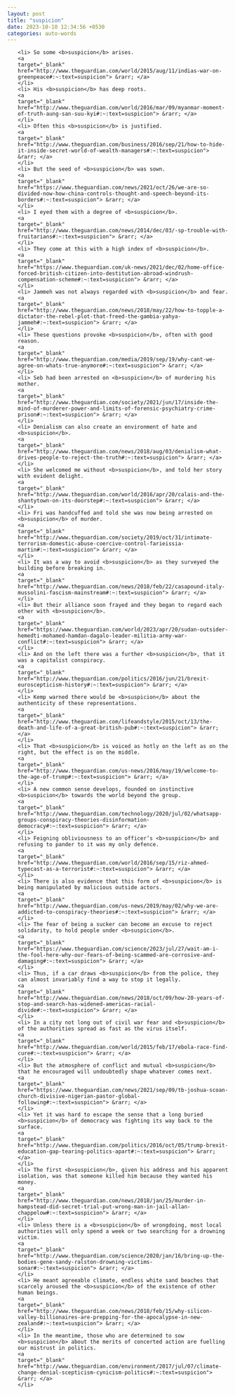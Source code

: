 ```yaml
---
layout: post
title: "suspicion"
date: 2023-10-10 12:34:56 +0530
categories: auto-words
---
```

<ol>

    <li> So some <b>suspicion</b> arises.
    <a 
    target="_blank" 
    href="http://www.theguardian.com/world/2015/aug/11/indias-war-on-greenpeace#:~:text=suspicion"> &rarr; </a>
    </li>
    <li> His <b>suspicion</b> has deep roots.
    <a 
    target="_blank" 
    href="http://www.theguardian.com/world/2016/mar/09/myanmar-moment-of-truth-aung-san-suu-kyi#:~:text=suspicion"> &rarr; </a>
    </li>
    <li> Often this <b>suspicion</b> is justified.
    <a 
    target="_blank" 
    href="http://www.theguardian.com/business/2016/sep/21/how-to-hide-it-inside-secret-world-of-wealth-managers#:~:text=suspicion"> &rarr; </a>
    </li>
    <li> But the seed of <b>suspicion</b> was sown.
    <a 
    target="_blank" 
    href="https://www.theguardian.com/news/2021/oct/26/we-are-so-divided-now-how-china-controls-thought-and-speech-beyond-its-borders#:~:text=suspicion"> &rarr; </a>
    </li>
    <li> I eyed them with a degree of <b>suspicion</b>.
    <a 
    target="_blank" 
    href="http://www.theguardian.com/news/2014/dec/03/-sp-trouble-with-fruitarians#:~:text=suspicion"> &rarr; </a>
    </li>
    <li> They come at this with a high index of <b>suspicion</b>.
    <a 
    target="_blank" 
    href="https://www.theguardian.com/uk-news/2021/dec/02/home-office-forced-british-citizen-into-destitution-abroad-windrush-compensation-scheme#:~:text=suspicion"> &rarr; </a>
    </li>
    <li> Jammeh was not always regarded with <b>suspicion</b> and fear.
    <a 
    target="_blank" 
    href="http://www.theguardian.com/news/2018/may/22/how-to-topple-a-dictator-the-rebel-plot-that-freed-the-gambia-yahya-jammeh#:~:text=suspicion"> &rarr; </a>
    </li>
    <li> These questions provoke <b>suspicion</b>, often with good reason.
    <a 
    target="_blank" 
    href="http://www.theguardian.com/media/2019/sep/19/why-cant-we-agree-on-whats-true-anymore#:~:text=suspicion"> &rarr; </a>
    </li>
    <li> Seb had been arrested on <b>suspicion</b> of murdering his mother.
    <a 
    target="_blank" 
    href="http://www.theguardian.com/society/2021/jun/17/inside-the-mind-of-murderer-power-and-limits-of-forensic-psychiatry-crime-prison#:~:text=suspicion"> &rarr; </a>
    </li>
    <li> Denialism can also create an environment of hate and <b>suspicion</b>.
    <a 
    target="_blank" 
    href="http://www.theguardian.com/news/2018/aug/03/denialism-what-drives-people-to-reject-the-truth#:~:text=suspicion"> &rarr; </a>
    </li>
    <li> She welcomed me without <b>suspicion</b>, and told her story with evident delight.
    <a 
    target="_blank" 
    href="http://www.theguardian.com/world/2016/apr/20/calais-and-the-shantytown-on-its-doorstep#:~:text=suspicion"> &rarr; </a>
    </li>
    <li> Fri was handcuffed and told she was now being arrested on <b>suspicion</b> of murder.
    <a 
    target="_blank" 
    href="http://www.theguardian.com/society/2019/oct/31/intimate-terrorism-domestic-abuse-coercive-control-farieissia-martin#:~:text=suspicion"> &rarr; </a>
    </li>
    <li> It was a way to avoid <b>suspicion</b> as they surveyed the building before breaking in.
    <a 
    target="_blank" 
    href="http://www.theguardian.com/news/2018/feb/22/casapound-italy-mussolini-fascism-mainstream#:~:text=suspicion"> &rarr; </a>
    </li>
    <li> But their alliance soon frayed and they began to regard each other with <b>suspicion</b>.
    <a 
    target="_blank" 
    href="https://www.theguardian.com/world/2023/apr/20/sudan-outsider-hemedti-mohamed-hamdan-dagalo-leader-militia-army-war-conflict#:~:text=suspicion"> &rarr; </a>
    </li>
    <li> And on the left there was a further <b>suspicion</b>, that it was a capitalist conspiracy.
    <a 
    target="_blank" 
    href="http://www.theguardian.com/politics/2016/jun/21/brexit-euroscepticism-history#:~:text=suspicion"> &rarr; </a>
    </li>
    <li> Kemp warned there would be <b>suspicion</b> about the authenticity of these representations.
    <a 
    target="_blank" 
    href="http://www.theguardian.com/lifeandstyle/2015/oct/13/the-death-and-life-of-a-great-british-pub#:~:text=suspicion"> &rarr; </a>
    </li>
    <li> That <b>suspicion</b> is voiced as hotly on the left as on the right, but the effect is on the middle.
    <a 
    target="_blank" 
    href="http://www.theguardian.com/us-news/2016/may/19/welcome-to-the-age-of-trump#:~:text=suspicion"> &rarr; </a>
    </li>
    <li> A new common sense develops, founded on instinctive <b>suspicion</b> towards the world beyond the group.
    <a 
    target="_blank" 
    href="http://www.theguardian.com/technology/2020/jul/02/whatsapp-groups-conspiracy-theories-disinformation-democracy#:~:text=suspicion"> &rarr; </a>
    </li>
    <li> Feigning obliviousness to an officer’s <b>suspicion</b> and refusing to pander to it was my only defence.
    <a 
    target="_blank" 
    href="http://www.theguardian.com/world/2016/sep/15/riz-ahmed-typecast-as-a-terrorist#:~:text=suspicion"> &rarr; </a>
    </li>
    <li> There is also evidence that this form of <b>suspicion</b> is being manipulated by malicious outside actors.
    <a 
    target="_blank" 
    href="http://www.theguardian.com/us-news/2019/may/02/why-we-are-addicted-to-conspiracy-theories#:~:text=suspicion"> &rarr; </a>
    </li>
    <li> The fear of being a sucker can become an excuse to reject solidarity, to hold people under <b>suspicion</b>.
    <a 
    target="_blank" 
    href="https://www.theguardian.com/science/2023/jul/27/wait-am-i-the-fool-here-why-our-fears-of-being-scammed-are-corrosive-and-damaging#:~:text=suspicion"> &rarr; </a>
    </li>
    <li> Thus, if a car draws <b>suspicion</b> from the police, they can almost invariably find a way to stop it legally.
    <a 
    target="_blank" 
    href="http://www.theguardian.com/news/2018/oct/09/how-20-years-of-stop-and-search-has-widened-americas-racial-divide#:~:text=suspicion"> &rarr; </a>
    </li>
    <li> In a city not long out of civil war fear and <b>suspicion</b> of the authorities spread as fast as the virus itself.
    <a 
    target="_blank" 
    href="http://www.theguardian.com/world/2015/feb/17/ebola-race-find-cure#:~:text=suspicion"> &rarr; </a>
    </li>
    <li> But the atmosphere of conflict and mutual <b>suspicion</b> that he encouraged will undoubtedly shape whatever comes next.
    <a 
    target="_blank" 
    href="https://www.theguardian.com/news/2021/sep/09/tb-joshua-scoan-church-divisive-nigerian-pastor-global-following#:~:text=suspicion"> &rarr; </a>
    </li>
    <li> Yet it was hard to escape the sense that a long buried <b>suspicion</b> of democracy was fighting its way back to the surface.
    <a 
    target="_blank" 
    href="http://www.theguardian.com/politics/2016/oct/05/trump-brexit-education-gap-tearing-politics-apart#:~:text=suspicion"> &rarr; </a>
    </li>
    <li> The first <b>suspicion</b>, given his address and his apparent isolation, was that someone killed him because they wanted his money.
    <a 
    target="_blank" 
    href="http://www.theguardian.com/news/2018/jan/25/murder-in-hampstead-did-secret-trial-put-wrong-man-in-jail-allan-chappelow#:~:text=suspicion"> &rarr; </a>
    </li>
    <li> Unless there is a <b>suspicion</b> of wrongdoing, most local authorities will only spend a week or two searching for a drowning victim.
    <a 
    target="_blank" 
    href="http://www.theguardian.com/science/2020/jan/16/bring-up-the-bodies-gene-sandy-ralston-drowning-victims-sonar#:~:text=suspicion"> &rarr; </a>
    </li>
    <li> He meant agreeable climate, endless white sand beaches that scarcely aroused the <b>suspicion</b> of the existence of other human beings.
    <a 
    target="_blank" 
    href="http://www.theguardian.com/news/2018/feb/15/why-silicon-valley-billionaires-are-prepping-for-the-apocalypse-in-new-zealand#:~:text=suspicion"> &rarr; </a>
    </li>
    <li> In the meantime, those who are determined to sow <b>suspicion</b> about the merits of concerted action are fuelling our mistrust in politics.
    <a 
    target="_blank" 
    href="http://www.theguardian.com/environment/2017/jul/07/climate-change-denial-scepticism-cynicism-politics#:~:text=suspicion"> &rarr; </a>
    </li>